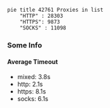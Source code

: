 
```mermaid
pie title 42761 Proxies in list
    "HTTP" : 28303
    "HTTPS": 9873
    "SOCKS" : 11098
```

### Some Info
#### Average Timeout

- mixed: 3.8s
- http: 2.1s
- https: 8.1s
- socks: 6.1s